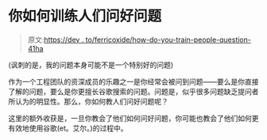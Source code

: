 # 你如何训练人们问好问题

> 原文:[https://dev . to/ferricoxide/how-do-you-train-people-question-41ha](https://dev.to/ferricoxide/how-do-you-train-people-to-ask-good-questions-41ha)

(讽刺的是，我的问题本身可能不是一个特别好的问题)

作为一个工程团队的资深成员的乐趣之一是你经常会被问到问题——要么是你直接了解的问题，要么是你更擅长谷歌搜索的问题。问题是，似乎很多问题缺乏提问者所认为的明显性。那么，你如何教人们问好问题呢？

这里的额外收获是，一旦你教会了他们如何问好问题，你可能也教会了他们如何更有效地使用谷歌(et。艾尔。)的过程中。